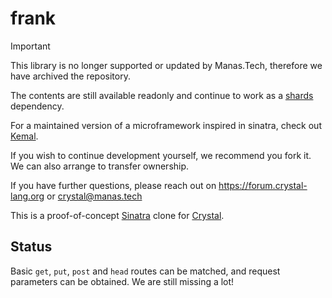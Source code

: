 # frank

> [!IMPORTANT]
> This library is no longer supported or updated by Manas.Tech,
> therefore we have archived the repository.
> 
> The contents are still available readonly and continue to work as a
> [shards](https://github.com/crystal-lang/shards/) dependency.
>
> For a maintained version of a microframework inspired in sinatra, check
> out [Kemal](https://github.com/sdogruyol/kemal).
>
> If you wish to continue development yourself, we recommend you fork it.
> We can also arrange to transfer ownership.
>
> If you have further questions, please reach out on https://forum.crystal-lang.org
> or crystal@manas.tech

This is a proof-of-concept [Sinatra](http://www.sinatrarb.com/) clone for [Crystal](http://www.crystal-lang.org).

## Status

Basic `get`, `put`, `post` and `head` routes can be matched, and request parameters can be obtained.
We are still missing a lot!
